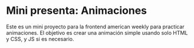 # Mini presenta: Animaciones

Este es un mini proyecto para la frontend american weekly para practicar animaciones.
El objetivo es crear una animación simple usando solo HTML y CSS, y JS si es necesario.
